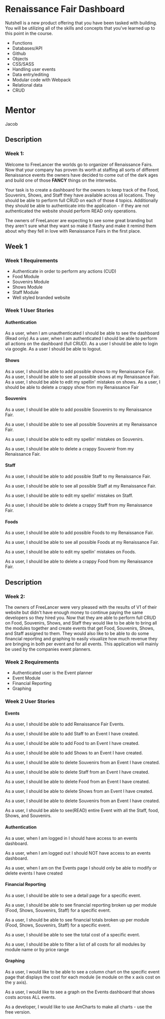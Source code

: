 # Renaissance Fair Dashboard

Nutshell is a new product offering that you have been tasked with building. 
You will be utilizing all of the skills and concepts that you've learned up to this point in the course.

- Functions
- Databases/API
- Github
- Objects
- CSS/SASS
- Handling user events
- Data entry/editing
- Modular code with Webpack
- Relational data
- CRUD

# Mentor
Jacob

## Description
### Week 1:
Welcome to FreeLancer the worlds go to organizer of Renaissance Fairs. Now that your company has proven its worth at staffing all sorts of different Renaissance events the owners have decided to come out of the dark ages and build one of those **FANCY** things on the interwebs.

Your task is to create a dashboard for the owners to keep track of the Food, Souvenirs, Shows, and Staff they have available across all locations.  They should be able to perform full CRUD on each of those 4 topics.  Additionally they should be able to authenticate into the application - if they are not authenticated the website should perform READ only operations.

The owners of FreeLancer are expecting to see some great branding but they aren't sure what they want so make it flashy and make it remind them about why they fell in love with Renaissance Fairs in the first place.

## Week 1
### Week 1 Requirements
* Authenticate in order to perform any actions (CUD)
* Food Module
* Souvenirs Module
* Shows Module
* Staff Module
* Well styled branded website

### Week 1 User Stories
#### Authentication
As a user, when I am unauthenticated I should be able to see the dashboard (Read only)
As a user, when I am authenticated I should be able to perform all actions on the dashboard (full CRUD).
As a user I should be able to login via google.
As a user I should be able to logout.

#### Shows
As a user, I should be able to add possible shows to my Renaissance Fair.
As a user, I should be able to see all possible shows at my Renaissance Fair.
As a user, I should be able to edit my spellin' mistakes on shows.
As a user, I should be able to delete a crappy show from my Renaissance Fair

#### Souvenirs
As a user, I should be able to add possible Souvenirs to my Renaissance Fair.

As a user, I should be able to see all possible Souvenirs at my Renaissance Fair.

As a user, I should be able to edit my spellin' mistakes on Souvenirs.

As a user, I should be able to delete a crappy Souvenir from my Renaissance Fair.

#### Staff
As a user, I should be able to add possible Staff to my Renaissance Fair.

As a user, I should be able to see all possible Staff at my Renaissance Fair.

As a user, I should be able to edit my spellin' mistakes on Staff.

As a user, I should be able to delete a crappy Staff from my Renaissance Fair.

#### Foods
As a user, I should be able to add possible Foods to my Renaissance Fair.

As a user, I should be able to see all possible Foods at my Renaissance Fair.

As a user, I should be able to edit my spellin' mistakes on Foods.

As a user, I should be able to delete a crappy Food from my Renaissance Fair.

## Description
### Week 2:
The owners of FreeLancer were very pleased with the results of V1 of their website but didn't have enough money to continue paying the same developers so they hired you.  Now that they are able to perform full CRUD on Food, Souvenirs, Shows, and Staff they would like to be able to bring all the modules together and create events that get Food, Souvenirs, Shows, and Staff assigned to them.  They would also like to be able to do some financial reporting and graphing to easily visualize how much revenue they are bringing in both per event and for all events.  This application will mainly be used by the companies event planners.

### Week 2 Requirements
* Authenticated user is the Event planner
* Event Module
* Financial Reporting
* Graphing

### Week 2 User Stories
#### Events
As a user, I should be able to add Renaissance Fair Events.

As a user, I should be able to add Staff to an Event I have created.

As a user, I should be able to add Food to an Event I have created.

As a user, I should be able to add Shows to an Event I have created.

As a user, I should be able to delete Souvenirs from an Event I have created.

As a user, I should be able to delete Staff from an Event I have created.

As a user, I should be able to delete Food from an Event I have created.

As a user, I should be able to delete Shows from an Event I have created.

As a user, I should be able to delete Souvenirs from an Event I have created.

As a user, I should be able to see(READ) entire Event with all the Staff, food, Shows, and Souvenirs.

#### Authentication
As a user, when I am logged in I should have access to an events dashboard.

As a user, when I am logged out I should NOT have access to an events dashboard.

As a user, when I am on the Events page I should only be able to modify or delete events I have created

#### Financial Reporting
As a user, I should be able to see a detail page for a specific event.

As a user, I should be able to see financial reporting broken up per module (Food, Shows, Souvenirs, Staff) for a specific event.

As a user, I should be able to see financial totals broken up per module (Food, Shows, Souvenirs, Staff) for a specific event.

As a user, I should be able to see the total cost of a specific event.

As a user, I should be able to filter a list of all costs for all modules by module name or by price range

#### Graphing
As a user, I would like to be able to see a column chart on the specific event page that displays the cost for each module (ie module on the x axis cost on the y axis).

As a user, I would like to see a graph on the Events dashboard that shows costs across ALL events.

As a developer, I would like to use AmCharts to make all charts - use the free version.
